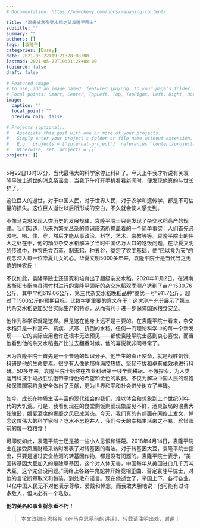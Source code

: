 ```yaml
---
# Documentation: https://wowchemy.com/docs/managing-content/

title: "沉痛悼念杂交水稻之父袁隆平院士"
subtitle: ""
summary: ""
authors: []
tags: [袁隆平]
categories: [Essay]
date: 2021-05-22T19:21:28+08:00
lastmod: 2021-05-22T19:21:28+08:00
featured: false
draft: false

# Featured image
# To use, add an image named `featured.jpg/png` to your page's folder.
# Focal points: Smart, Center, TopLeft, Top, TopRight, Left, Right, BottomLeft, Bottom, BottomRight.
image:
  caption: ""
  focal_point: ""
  preview_only: false

# Projects (optional).
#   Associate this post with one or more of your projects.
#   Simply enter your project's folder or file name without extension.
#   E.g. `projects = ["internal-project"]` references `content/project/deep-learning/index.md`.
#   Otherwise, set `projects = []`.
projects: []
---
```


<!--more-->

5月22日13时07分，当代最伟大的科学家停止科研了。今天上午我才听说有关袁隆平院士逝世的消息系谣言，当我下午打开手机看看新闻时，便发现他真的与世长辞了。

这位巨人的逝世，对于中国人民，对于世界人民，对于农学和遗传学，都是不可估量的损失。这位巨人逝世以后所形成的空白，不久就会使人感觉到。

不像马克思发现人类历史的发展规律，袁隆平院士只是发现了杂交水稻高产的规律。我们知道，历来为繁芜丛杂的意识形态所掩盖着的一个简单事实：人们首先必须吃、喝、住、穿，然后才能从事政治、科学、艺术、宗教等等。袁隆平院士的伟大之处在于，他的籼型杂交水稻解决了当时中国亿万人口的吃饭问题。在华夏文明的传说中，神农氏尝百草，制耒耜，种五谷，奠定了农工基础，使“民以食为天”的观念深入每一位华夏儿女的心。华夏文明5000多年来，袁隆平院士是当代当之无愧的神农氏！

不仅如此，袁隆平院士还研究和培育出了超级杂交水稻。2020年11月2日，在湖南省衡阳市衡南县清竹村进行的袁隆平领衔的杂交水稻双季测产达到了亩产1530.76公斤，其中早稻619.06公斤、第三代杂交水稻晚稻品种“叁优一号”911.7公斤，超过了1500公斤的预期目标。比数字更重要的意义在于：这次测产充分展示了第三代杂交水稻更加契合实际生产的特点，从而有利于进一步保障国家粮食安全。

他作为科学家就是这样。但是这在他身上远不是主要的。在袁隆平院士看来，杂交水稻只是一种高产、抗病、抗寒、抗倒的水稻。任何一门理论科学中的每一个新发现——它的实际应用也许还根本无法预见——都使袁隆平院士感到衷心喜悦，而当他看到他的杂交水稻亩产比过去翻番时候，他的喜悦就非同寻常了。

因为袁隆平院士首先是一个普通的知识分子。他毕生的真正使命，就是战胜饥饿。科研是他的生命要素。很少有人像他那样满腔热情、坚韧不拔和卓有成效地进行科研。50多年来，袁隆平院士始终在农业科研第一线辛勤耕耘、不懈探索，为人类运用科技手段战胜饥饿带来绿色的希望和金色的收获。不仅为解决中国人民的温饱和保障国家粮食安全做出了贡献，更为世界和平和社会进步树立了丰碑。

如今，成长在物质生活丰富的现代社会的我们，难以体会和想象到上个世纪60年代的大饥荒。可是，我看到现在的食堂剩饭剩菜现象屡见不鲜，酒桌饭局的浪费大张旗鼓，婚宴酒席的奢靡之风已成常态。今天，我们真的有颜面在网络上发文，悼念这位伟大的科学家吗？吃水不忘挖井人，我们今天的幸福生活来之不易，珍惜眼前的每一粒粮食！

可即使如此，袁隆平院士还是被一些小人忌恨和诬蔑。2018年4月14日，袁隆平院士在接受凤凰财经采访时发表了对转基因的看法。对于转基因大豆，袁隆平院士指出，只要是通过安全检测的转基因作物，都是没有问题的。袁隆平院士表示，“美国转基因大豆加入的是除草基因，这个对人体无害，中国每年从美国进口几千万吨大豆，这个完全没问题。”网络上各路牛鬼蛇神开始竞相歪曲、否定袁隆平院士，对他的言论断章取义和包装，到处散布谣言。现在他逝世了，举国上下，各行各业，14亿中国人民无不对他表示尊敬、爱戴和悼念。而我敢大胆地说：他可能有过许多敌人，但未必有一个私敌。

**他的英名和事业将永垂不朽！**

> 本文改编自恩格斯《在马克思墓前的讲话》，转载请注明出处，谢谢！